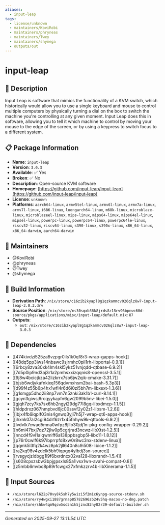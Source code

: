 ```yaml
---
aliases:
  - input-leap
tags:
  - license/unknown
  - maintainers/KoviRobi
  - maintainers/phryneas
  - maintainers/Twey
  - maintainers/shymega
  - outputs/out
---
```


# input-leap

## 📝 Description

Input Leap is software that mimics the functionality of a KVM switch, which historically
would allow you to use a single keyboard and mouse to control multiple computers by
physically turning a dial on the box to switch the machine you're controlling at any
given moment. Input Leap does this in software, allowing you to tell it which machine
to control by moving your mouse to the edge of the screen, or by using a keypress
to switch focus to a different system.


## 📋 Package Information

- **Name**: `input-leap`
- **Version**: `3.0.3`
- **Available**: ✅ Yes
- **Broken**: ✅ No
- **Description**: Open-source KVM software
- **Homepage**: [https://github.com/input-leap/input-leap](https://github.com/input-leap/input-leap)
- **License**: `unknown`
- **Platforms**: `aarch64-linux`, `armv5tel-linux`, `armv6l-linux`, `armv7a-linux`, `armv7l-linux`, `i686-linux`, `loongarch64-linux`, `m68k-linux`, `microblaze-linux`, `microblazeel-linux`, `mips-linux`, `mips64-linux`, `mips64el-linux`, `mipsel-linux`, `powerpc-linux`, `powerpc64-linux`, `powerpc64le-linux`, `riscv32-linux`, `riscv64-linux`, `s390-linux`, `s390x-linux`, `x86_64-linux`, `x86_64-darwin`, `aarch64-darwin`
## 👥 Maintainers

- @KoviRobi
- @phryneas
- @Twey
- @shymega


## 🔧 Build Information

- **Derivation Path**: `/nix/store/c16zib2kyapl8g1qzkammcv026qlz8w7-input-leap-3.0.3.drv`
- **Source Position**: `/nix/store/ns30sqxb36k8jrds8z18rv96bpnwc60d-source/pkgs/applications/misc/input-leap/default.nix:87`
- **Outputs**:
  - `out`:  `/nix/store/c16zib2kyapl8g1qzkammcv026qlz8w7-input-leap-3.0.3`

## 🔗 Dependencies

- [[474kivdzi525za8vzpgr0ils1k0qf8r3-wrap-gapps-hook]]
- [[48dq5pp3iws14nbawc9sjrmhc0pil1rh-libportal-0.9.1]]
- [[6rbcy8zva30xk4lm4skl5ykz51vnjqdd-qtbase-6.9.2]]
- [[7d5p0ip9nd3aj3r1a2pmhsxxizqqnis8-openssl-3.5.1]]
- [[9j8w4bcicjkza42lizkrrx7sb6jw2qik-cmake-3.31.7]]
- [[bjsb6wdjykafnkixq156qdvmxhsm2bai-bash-5.3p3]]
- [[d99f4z55b6p4hx1wfl4r6d6i0zi5bh7m-libxext-1.3.6]]
- [[g1smgp5dhq2ii8np7vm7n5znki3ak1b1-curl-8.14.1]]
- [[gcyn3giwsj6rcqyykapfn6gw2099b5nv-libei-1.5.0]]
- [[gjqh7zcy7ks7sx6hb2ngyi29dg77i8gq-libxdmcp-1.1.5]]
- [[hldpdrxz067hmpbvd6jc00ssvf2y02z1-libsm-1.2.6]]
- [[ibjx4fb6iqplf03nis4gnwq3yji7h5j7-wrap-qt6-apps-hook]]
- [[ihxnk07al2cgi94drf6zr1x45fnhyw9k-qttools-6.9.2]]
- [[lvdvlk7cwad5mna0wfpz8jllb30jdj1n-pkg-config-wrapper-0.29.2]]
- [[n6mi47bxj7qz72jlw0p5cgrjrad3ncwz-libXtst-1.2.5]]
- [[nncd4f9vl1alqwmiff6a138ppbsgbp5l-libx11-1.8.12]]
- [[p76r0cwlf6k97ibprrpfd8xw0r8wc3nx-stdenv-linux]]
- [[qqmk5l3fq2k4wz8pk2jll640n8c9i508-libice-1.1.2]]
- [[ra2kq98v4zdclk5bh9iqpgq4ylbdj3sn-source]]
- [[rvsgycjzldbgg1l9f6bxrdncx02va128-libxrandr-1.5.4]]
- [[s608cpxzsbw3bpjgpsxls85a1lvsx1wn-avahi-compat-0.8]]
- [[z5mbb6mvbc8p89rfcwgx27xfmkzzrv4b-libXinerama-1.1.5]]

## 📁 Input Sources

- `/nix/store/l622p70vy8k5sh7y5wizi5f2mic6ynpg-source-stdenv.sh`
- `/nix/store/ry4wgxi1887grnap85782696zb24v5hq-macos-no-dmg.patch`
- `/nix/store/shkw4qm9qcw5sc5n1k5jznc83ny02r39-default-builder.sh`

---
*Generated on 2025-09-27 13:11:54 UTC*
